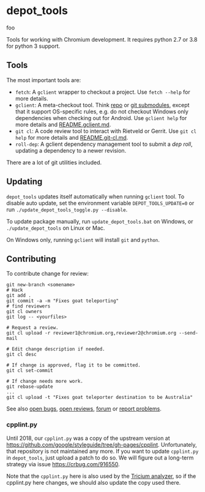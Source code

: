 # depot_tools


foo

Tools for working with Chromium development. It requires python 2.7 or 3.8 for python 3 support.


## Tools

The most important tools are:

- `fetch`: A `gclient` wrapper to checkout a project. Use `fetch --help` for
  more details.
- `gclient`: A meta-checkout tool. Think
  [repo](https://source.android.com/source/using-repo.html) or [git
  submodules](https://git-scm.com/docs/git-submodule), except that it support
  OS-specific rules, e.g. do not checkout Windows only dependencies when
  checking out for Android. Use `gclient help` for more details and
  [README.gclient.md](README.gclient.md).
- `git cl`: A code review tool to interact with Rietveld or Gerrit. Use `git cl
  help` for more details and [README.git-cl.md](README.git-cl.md).
- `roll-dep`: A gclient dependency management tool to submit a _dep roll_,
  updating a dependency to a newer revision.

There are a lot of git utilities included.


## Updating

`depot_tools` updates itself automatically when running `gclient` tool. To
disable auto update, set the environment variable `DEPOT_TOOLS_UPDATE=0` or
run `./update_depot_tools_toggle.py --disable`.

To update package manually, run `update_depot_tools.bat` on Windows,
or `./update_depot_tools` on Linux or Mac.

On Windows only, running `gclient` will install `git` and `python`.


## Contributing

To contribute change for review:

    git new-branch <somename>
    # Hack
    git add .
    git commit -a -m "Fixes goat teleporting"
    # find reviewers
    git cl owners
    git log -- <yourfiles>

    # Request a review.
    git cl upload -r reviewer1@chromium.org,reviewer2@chromium.org --send-mail

    # Edit change description if needed.
    git cl desc

    # If change is approved, flag it to be committed.
    git cl set-commit

    # If change needs more work.
    git rebase-update
    ...
    git cl upload -t "Fixes goat teleporter destination to be Australia"

See also [open bugs](https://bugs.chromium.org/p/chromium/issues/list?can=2&q=component%3AInfra%3ESDK),
[open reviews](https://chromium-review.googlesource.com/q/status:open+project:chromium%252Ftools%252Fdepot_tools),
[forum](https://groups.google.com/a/chromium.org/forum/#!forum/infra-dev) or
[report problems](https://bugs.chromium.org/p/chromium/issues/entry?components=Infra%3ESDK).

### cpplint.py

Until 2018, our `cpplint.py` was a copy of the upstream version at
https://github.com/google/styleguide/tree/gh-pages/cpplint. Unfortunately, that
repository is not maintained any more.
If you want to update `cpplint.py` in `depot_tools`, just upload a patch to do
so. We will figure out a long-term strategy via issue https://crbug.com/916550.

Note that the `cpplint.py` here is also used by the [Tricium
analyzer](https://chromium.googlesource.com/infra/infra/+/HEAD/go/src/infra/tricium/functions/cpplint),
so if the cpplint.py here changes, we should also update the copy used there.
